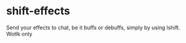 # shift-effects
Send your effects to chat, be it buffs or debuffs, simply by using lshift. Wotlk only
